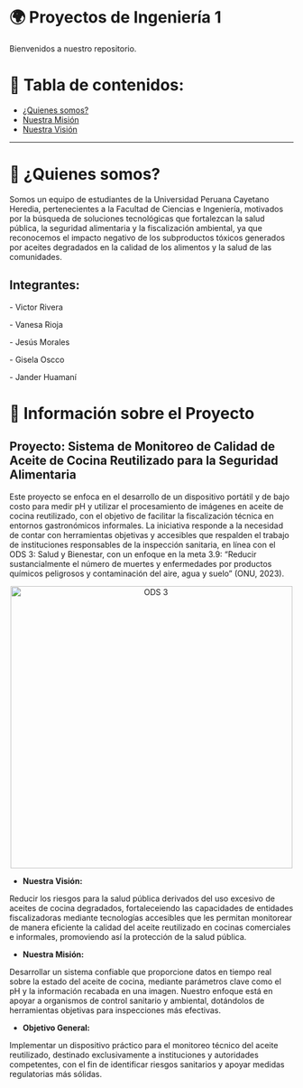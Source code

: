# 🌍 Proyectos de Ingeniería 1
Bienvenidos a nuestro repositorio.

# 📖 Tabla de contenidos:
- [¿Quienes somos?](#-¿quienes-somos?)  
- [Nuestra Misión](#-nuestra-misión)  
- [Nuestra Visión](#-nuestra-visión)  

---

# 🌟 ¿Quienes somos?

Somos un equipo de estudiantes de la Universidad Peruana Cayetano Heredia, pertenecientes a la Facultad de Ciencias e Ingeniería, motivados por la búsqueda de soluciones tecnológicas que fortalezcan la salud pública, la seguridad alimentaria y la fiscalización ambiental, ya que reconocemos el impacto negativo de los subproductos tóxicos generados por aceites degradados en la calidad de los alimentos y la salud de las comunidades. 

## Integrantes:
</p>
- Victor Rivera
</p>
- Vanesa Rioja
</p>
- Jesús Morales
</p>
- Gisela Oscco
</p>
- Jander Huamaní
</p>

# 🧪 Información sobre el Proyecto
## **Proyecto:** Sistema de Monitoreo de Calidad de Aceite de Cocina Reutilizado para la Seguridad Alimentaria

Este proyecto se enfoca en el desarrollo de un dispositivo portátil y de bajo costo para medir pH y utilizar el procesamiento de imágenes en aceite de cocina reutilizado, con el objetivo de facilitar la fiscalización técnica en entornos gastronómicos informales. La iniciativa responde a la necesidad de contar con herramientas objetivas y accesibles que respalden el trabajo de instituciones responsables de la inspección sanitaria, en línea con el ODS 3: Salud y Bienestar, con un enfoque en la meta 3.9: “Reducir sustancialmente el número de muertes y enfermedades por productos químicos peligrosos y contaminación del aire, agua y suelo” (ONU, 2023).

<p align="center">
  <img src="https://github.com/jessusmorales/Fundamentos-De-Dise-o---EQ-3/blob/main/Im%C3%A1genes/ODS03.09_EQ03.png?raw=true" alt="ODS 3" width="500"/>
</p>

* **Nuestra Visión:**

Reducir los riesgos para la salud pública derivados del uso excesivo de aceites de cocina degradados, fortaleceiendo las capacidades de entidades fiscalizadoras mediante tecnologías accesibles que les permitan monitorear de manera eficiente la calidad del aceite reutilizado en cocinas comerciales e informales, promoviendo así la protección de la salud pública.

* **Nuestra Misión:**

Desarrollar un sistema confiable que proporcione datos en tiempo real sobre la estado del aceite de cocina, mediante parámetros clave como el pH y la información recabada en una imagen. Nuestro enfoque está en apoyar a organismos de control sanitario y ambiental, dotándolos de herramientas objetivas para inspecciones más efectivas.

* **Objetivo General:**

Implementar un dispositivo práctico para el monitoreo técnico del aceite reutilizado, destinado exclusivamente a instituciones y autoridades competentes, con el fin de identificar riesgos sanitarios y apoyar medidas regulatorias más sólidas.
